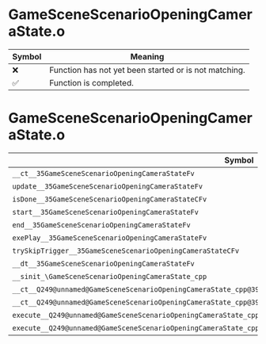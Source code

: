 # GameSceneScenarioOpeningCameraState.o
| Symbol | Meaning 
| ------------- | ------------- 
| :x: | Function has not yet been started or is not matching. 
| :white_check_mark: | Function is completed. 


# GameSceneScenarioOpeningCameraState.o
| Symbol | Decompiled? |
| ------------- | ------------- |
| `__ct__35GameSceneScenarioOpeningCameraStateFv` | :x: |
| `update__35GameSceneScenarioOpeningCameraStateFv` | :x: |
| `isDone__35GameSceneScenarioOpeningCameraStateCFv` | :x: |
| `start__35GameSceneScenarioOpeningCameraStateFv` | :x: |
| `end__35GameSceneScenarioOpeningCameraStateFv` | :x: |
| `exePlay__35GameSceneScenarioOpeningCameraStateFv` | :x: |
| `trySkipTrigger__35GameSceneScenarioOpeningCameraStateCFv` | :x: |
| `__dt__35GameSceneScenarioOpeningCameraStateFv` | :x: |
| `__sinit_\GameSceneScenarioOpeningCameraState_cpp` | :x: |
| `__ct__Q249@unnamed@GameSceneScenarioOpeningCameraState_cpp@39GameSceneScenarioOpeningCameraStateWaitFv` | :x: |
| `__ct__Q249@unnamed@GameSceneScenarioOpeningCameraState_cpp@39GameSceneScenarioOpeningCameraStatePlayFv` | :x: |
| `execute__Q249@unnamed@GameSceneScenarioOpeningCameraState_cpp@39GameSceneScenarioOpeningCameraStatePlayCFP5Spine` | :x: |
| `execute__Q249@unnamed@GameSceneScenarioOpeningCameraState_cpp@39GameSceneScenarioOpeningCameraStateWaitCFP5Spine` | :x: |
